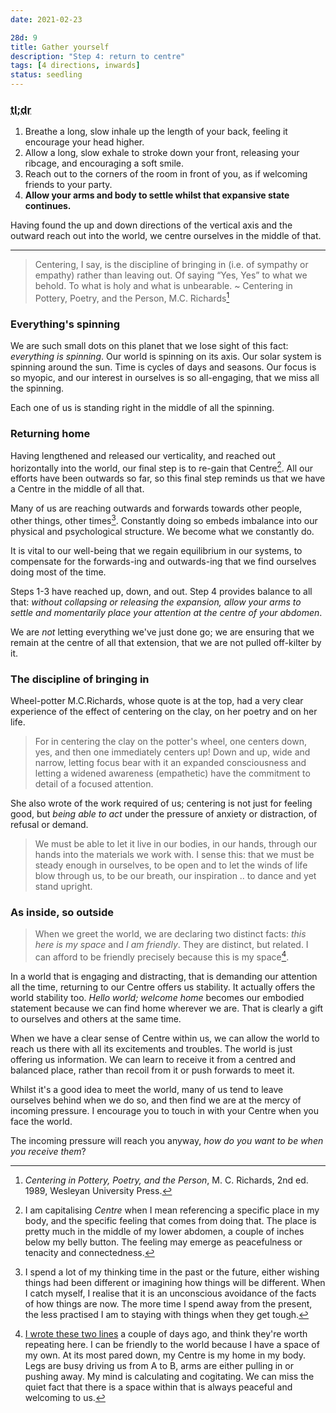 ```yaml
---
date: 2021-02-23

28d: 9
title: Gather yourself
description: "Step 4: return to centre"
tags: [4 directions, inwards]
status: seedling
---
```


### <abbr title="Too long; didn't read">tl;dr</abbr>

1. Breathe a long, slow inhale up the length of your back, feeling it encourage your head higher.
2. Allow a long, slow exhale to stroke down your front, releasing your ribcage, and encouraging a soft smile.
3. Reach out to the corners of the room in front of you, as if welcoming friends to your party.
4. **Allow your arms and body to settle whilst that expansive state continues.**

Having found the up and down directions of the vertical axis and the outward reach out into the world, we centre ourselves in the middle of that.

---

> Centering, I say, is the discipline of bringing in (i.e. of sympathy or empathy) rather than leaving out. Of saying “Yes, Yes” to what we behold. To what is holy and what is unbearable.
> ~ Centering in Pottery, Poetry, and the Person, M.C. Richards[^fn-mcr]

[^fn-mcr]: _Centering in Pottery, Poetry, and the Person_, M. C. Richards, 2nd ed. 1989, Wesleyan University Press.

### Everything's spinning

We are such small dots on this planet that we lose sight of this fact: _everything is spinning_. Our world is spinning on its axis. Our solar system is spinning around the sun. Time is cycles of days and seasons. Our focus is so myopic, and our interest in ourselves is so all-engaging, that we miss all the spinning.

Each one of us is standing right in the middle of all the spinning.

### Returning home

Having lengthened and released our verticality, and reached out horizontally into the world, our final step is to re-gain that Centre[^fn-centre]. All our efforts have been outwards so far, so this final step reminds us that we have a Centre in the middle of all that.

[^fn-centre]: I am capitalising _Centre_ when I mean referencing a specific place in my body, and the specific feeling that comes from doing that. The place is pretty much in the middle of my lower abdomen, a couple of inches below my belly button. The feeling may emerge as peacefulness or tenacity and connectedness.

Many of us are reaching outwards and forwards towards other people, other things, other times[^fn-times]. Constantly doing so embeds imbalance into our physical and psychological structure. We become what we constantly do.

[^fn-times]: I spend a lot of my thinking time in the past or the future, either wishing things had been different or imagining how things will be different. When I catch myself, I realise that it is an unconscious avoidance of the facts of how things are now. The more time I spend away from the present, the less practised I am to staying with things when they get tough.

It is vital to our well-being that we regain equilibrium in our systems, to compensate for the forwards-ing and outwards-ing that we find ourselves doing most of the time.

Steps 1-3 have reached up, down, and out. Step 4 provides balance to all that: _without collapsing or releasing the expansion, allow your arms to settle and momentarily place your attention at the centre of your abdomen_.

We are _not_ letting everything we've just done go; we are ensuring that we remain at the centre of all that extension, that we are not pulled off-kilter by it.

### The discipline of bringing in

Wheel-potter M.C.Richards, whose quote is at the top, had a very clear experience of the effect of centering on the clay, on her poetry and on her life.

> For in centering the clay on the potter's wheel, one centers down, yes, and then one immediately centers up! Down and up, wide and narrow, letting focus bear with it an expanded consciousness and letting a widened awareness (empathetic) have the commitment to detail of a focused attention.

She also wrote of the work required of us; centering is not just for feeling good, but _being able to act_ under the pressure of anxiety or distraction, of refusal or demand.

> We must be able to let it live in our bodies, in our hands, through our hands into the materials we work with. I sense this: that we must be steady enough in ourselves, to be open and to let the winds of life blow through us, to be our breath, our inspiration .. to dance and yet stand upright.

### As inside, so outside

> When we greet the world, we are declaring two distinct facts: _this here is my space_ and _I am friendly_. They are distinct, but related. I can afford to be friendly precisely because this is my space[^fn-self].

[^fn-self]: [I wrote these two lines](/notes/welcome-the-world/) a couple of days ago, and think they're worth repeating here. I can be friendly to the world because I have a space of my own. At its most pared down, my Centre is my home in my body. Legs are busy driving us from A to B, arms are either pulling in or pushing away. My mind is calculating and cogitating. We can miss the quiet fact that there is a space within that is always peaceful and welcoming to us.

In a world that is engaging and distracting, that is demanding our attention all the time, returning to our Centre offers us stability. It actually offers the world stability too. _Hello world; welcome home_ becomes our embodied statement because we can find home wherever we are. That is clearly a gift to ourselves and others at the same time.

When we have a clear sense of Centre within us, we can allow the world to reach us there with all its excitements and troubles. The world is just offering us information. We can learn to receive it from a centred and balanced place, rather than recoil from it or push forwards to meet it.

Whilst it's a good idea to meet the world, many of us tend to leave ourselves behind when we do so, and then find we are at the mercy of incoming pressure. I encourage you to touch in with your Centre when you face the world.

The incoming pressure will reach you anyway, _how do you want to be when you receive them_?
